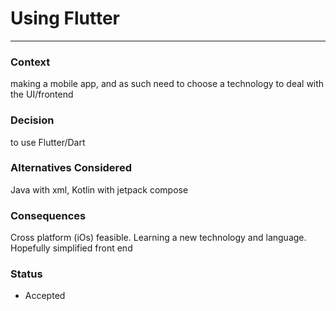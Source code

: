 # Using Flutter
---

### Context
making a mobile app, and as such need to choose a technology to deal with the UI/frontend
### Decision
to use Flutter/Dart
### Alternatives Considered
Java with xml, Kotlin with jetpack compose
### Consequences
Cross platform (iOs) feasible. Learning a new technology and language. Hopefully simplified front end 
### Status
- Accepted
